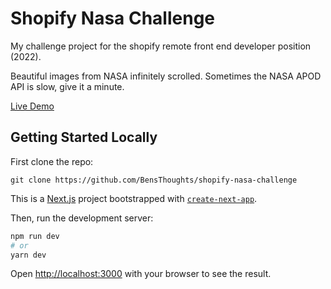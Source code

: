 # Shopify Nasa Challenge

My challenge project for the shopify remote front end developer position (2022).

Beautiful images from NASA infinitely scrolled. Sometimes the NASA APOD API is
slow, give it a minute.

[Live Demo](https://shopify-nasa-challenge.netlify.app/)

## Getting Started Locally

First clone the repo:
```
git clone https://github.com/BensThoughts/shopify-nasa-challenge
```

This is a [Next.js](https://nextjs.org/) project bootstrapped with [`create-next-app`](https://github.com/vercel/next.js/tree/canary/packages/create-next-app).

Then, run the development server:

```bash
npm run dev
# or
yarn dev
```

Open [http://localhost:3000](http://localhost:3000) with your browser to see the result.